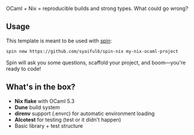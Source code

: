 OCaml + Nix = reproducible builds and strong types. What could go wrong?

## Usage

This template is meant to be used with [spin](https://github.com/tmattio/spin):

```bash
spin new https://github.com/syaiful6/spin-nix my-nix-ocaml-project
```

Spin will ask you some questions, scaffold your project, and boom—you're ready to code!

## What's in the box?

- **Nix flake** with OCaml 5.3
- **Dune** build system
- **direnv** support (.envrc) for automatic environment loading
- **Alcotest** for testing (test or it didn't happen)
- Basic library + test structure
